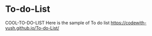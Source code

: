 # To-do-List
COOL-TO-DO-LIST
Here is the sample of To do list  https://codewith-yush.github.io/To-do-List/
